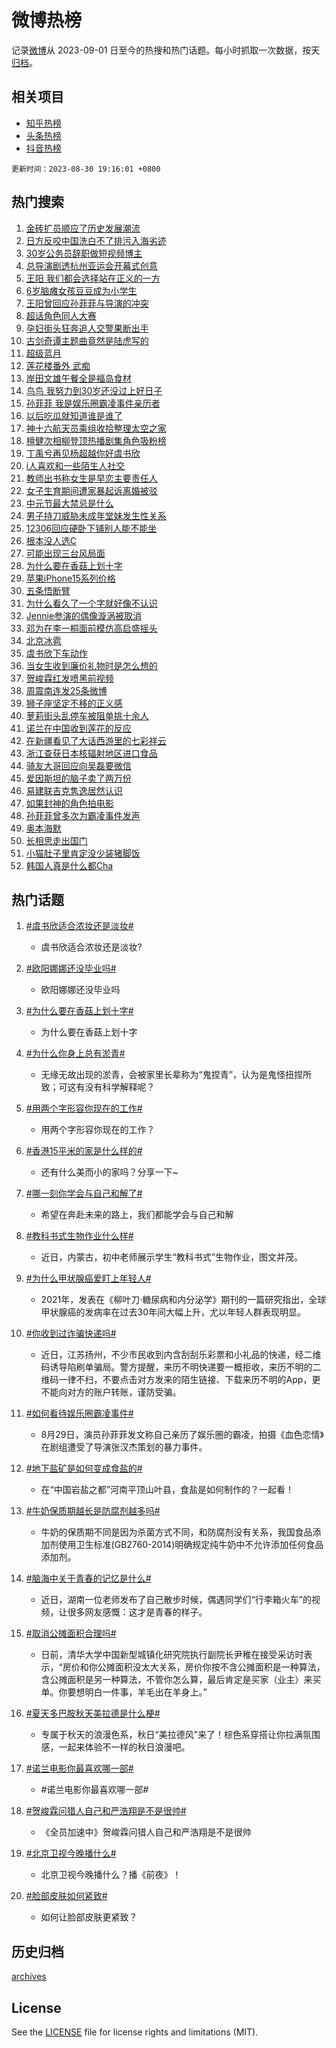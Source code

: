 # 微博热榜

记录[微博](https://www.weibo.com)从 2023-09-01 日至今的热搜和热门话题。每小时抓取一次数据，按天[归档](archives)。

## 相关项目

- [知乎热榜](https://github.com/hotarchive/zhihu)
- [头条热榜](https://github.com/hotarchive/toutiao)
- [抖音热榜](https://github.com/hotarchive/douyin)


`更新时间：2023-08-30 19:16:01 +0800`

## 热门搜索

1. [金砖扩员顺应了历史发展潮流](https://m.weibo.cn/search?containerid=100103type%3D1%26t%3D10%26q%3D%23%E9%87%91%E7%A0%96%E6%89%A9%E5%91%98%E9%A1%BA%E5%BA%94%E4%BA%86%E5%8E%86%E5%8F%B2%E5%8F%91%E5%B1%95%E6%BD%AE%E6%B5%81%23&stream_entry_id=51&isnewpage=1&extparam=seat%3D1%26cate%3D10103%26dgr%3D0%26filter_type%3Drealtimehot%26c_type%3D51%26pos%3D0%26stream_entry_id%3D51%26display_time%3D1693394159%26pre_seqid%3D169339415946301306523&luicode=10000011&lfid=106003type%253D25%2526t%253D3%2526disable_hot%253D1%2526filter_type%253Drealtimehot)
1. [日方反咬中国洗白不了排污入海劣迹](https://m.weibo.cn/search?containerid=100103type%3D1%26t%3D10%26q%3D%23%E6%97%A5%E6%96%B9%E5%8F%8D%E5%92%AC%E4%B8%AD%E5%9B%BD%E6%B4%97%E7%99%BD%E4%B8%8D%E4%BA%86%E6%8E%92%E6%B1%A1%E5%85%A5%E6%B5%B7%E5%8A%A3%E8%BF%B9%23&stream_entry_id=31&isnewpage=1&extparam=seat%3D1%26lcate%3D5001%26band_rank%3D1%26c_type%3D31%26dgr%3D0%26cate%3D5001%26q%3D%2523%25E6%2597%25A5%25E6%2596%25B9%25E5%258F%258D%25E5%2592%25AC%25E4%25B8%25AD%25E5%259B%25BD%25E6%25B4%2597%25E7%2599%25BD%25E4%25B8%258D%25E4%25BA%2586%25E6%258E%2592%25E6%25B1%25A1%25E5%2585%25A5%25E6%25B5%25B7%25E5%258A%25A3%25E8%25BF%25B9%2523%26filter_type%3Drealtimehot%26stream_entry_id%3D31%26realpos%3D1%26pos%3D0%26flag%3D2%26display_time%3D1693394159%26pre_seqid%3D169339415946301306523&luicode=10000011&lfid=106003type%253D25%2526t%253D3%2526disable_hot%253D1%2526filter_type%253Drealtimehot)
1. [30岁公务员辞职做短视频博主](https://m.weibo.cn/search?containerid=100103type%3D1%26t%3D10%26q%3D%2330%E5%B2%81%E5%85%AC%E5%8A%A1%E5%91%98%E8%BE%9E%E8%81%8C%E5%81%9A%E7%9F%AD%E8%A7%86%E9%A2%91%E5%8D%9A%E4%B8%BB%23&stream_entry_id=31&isnewpage=1&extparam=seat%3D1%26lcate%3D5001%26band_rank%3D2%26c_type%3D31%26dgr%3D0%26cate%3D5001%26q%3D%252330%25E5%25B2%2581%25E5%2585%25AC%25E5%258A%25A1%25E5%2591%2598%25E8%25BE%259E%25E8%2581%258C%25E5%2581%259A%25E7%259F%25AD%25E8%25A7%2586%25E9%25A2%2591%25E5%258D%259A%25E4%25B8%25BB%2523%26filter_type%3Drealtimehot%26stream_entry_id%3D31%26realpos%3D2%26pos%3D1%26flag%3D32768%26display_time%3D1693394159%26pre_seqid%3D169339415946301306523&luicode=10000011&lfid=106003type%253D25%2526t%253D3%2526disable_hot%253D1%2526filter_type%253Drealtimehot)
1. [总导演剧透杭州亚运会开幕式创意](https://m.weibo.cn/search?containerid=100103type%3D1%26t%3D10%26q%3D%23%E6%80%BB%E5%AF%BC%E6%BC%94%E5%89%A7%E9%80%8F%E6%9D%AD%E5%B7%9E%E4%BA%9A%E8%BF%90%E4%BC%9A%E5%BC%80%E5%B9%95%E5%BC%8F%E5%88%9B%E6%84%8F%23&stream_entry_id=31&isnewpage=1&extparam=seat%3D1%26lcate%3D5001%26band_rank%3D3%26c_type%3D31%26dgr%3D0%26cate%3D5001%26q%3D%2523%25E6%2580%25BB%25E5%25AF%25BC%25E6%25BC%2594%25E5%2589%25A7%25E9%2580%258F%25E6%259D%25AD%25E5%25B7%259E%25E4%25BA%259A%25E8%25BF%2590%25E4%25BC%259A%25E5%25BC%2580%25E5%25B9%2595%25E5%25BC%258F%25E5%2588%259B%25E6%2584%258F%2523%26filter_type%3Drealtimehot%26stream_entry_id%3D31%26realpos%3D3%26pos%3D2%26flag%3D0%26display_time%3D1693394159%26pre_seqid%3D169339415946301306523&luicode=10000011&lfid=106003type%253D25%2526t%253D3%2526disable_hot%253D1%2526filter_type%253Drealtimehot)
1. [王阳 我们都会选择站在正义的一方](https://m.weibo.cn/search?containerid=100103type%3D1%26t%3D10%26q%3D%E7%8E%8B%E9%98%B3+%E6%88%91%E4%BB%AC%E9%83%BD%E4%BC%9A%E9%80%89%E6%8B%A9%E7%AB%99%E5%9C%A8%E6%AD%A3%E4%B9%89%E7%9A%84%E4%B8%80%E6%96%B9&stream_entry_id=31&isnewpage=1&extparam=seat%3D1%26lcate%3D5001%26band_rank%3D4%26c_type%3D31%26dgr%3D0%26cate%3D5001%26q%3D%25E7%258E%258B%25E9%2598%25B3%2520%25E6%2588%2591%25E4%25BB%25AC%25E9%2583%25BD%25E4%25BC%259A%25E9%2580%2589%25E6%258B%25A9%25E7%25AB%2599%25E5%259C%25A8%25E6%25AD%25A3%25E4%25B9%2589%25E7%259A%2584%25E4%25B8%2580%25E6%2596%25B9%26filter_type%3Drealtimehot%26stream_entry_id%3D31%26realpos%3D4%26pos%3D3%26flag%3D1%26display_time%3D1693394159%26pre_seqid%3D169339415946301306523&luicode=10000011&lfid=106003type%253D25%2526t%253D3%2526disable_hot%253D1%2526filter_type%253Drealtimehot)
1. [6岁脑瘫女孩豆豆成为小学生](https://m.weibo.cn/search?containerid=100103type%3D1%26t%3D10%26q%3D%236%E5%B2%81%E8%84%91%E7%98%AB%E5%A5%B3%E5%AD%A9%E8%B1%86%E8%B1%86%E6%88%90%E4%B8%BA%E5%B0%8F%E5%AD%A6%E7%94%9F%23&stream_entry_id=31&isnewpage=1&extparam=seat%3D1%26lcate%3D5001%26band_rank%3D5%26c_type%3D31%26dgr%3D0%26cate%3D5001%26q%3D%25236%25E5%25B2%2581%25E8%2584%2591%25E7%2598%25AB%25E5%25A5%25B3%25E5%25AD%25A9%25E8%25B1%2586%25E8%25B1%2586%25E6%2588%2590%25E4%25B8%25BA%25E5%25B0%258F%25E5%25AD%25A6%25E7%2594%259F%2523%26filter_type%3Drealtimehot%26stream_entry_id%3D31%26realpos%3D5%26pos%3D4%26flag%3D32768%26display_time%3D1693394159%26pre_seqid%3D169339415946301306523&luicode=10000011&lfid=106003type%253D25%2526t%253D3%2526disable_hot%253D1%2526filter_type%253Drealtimehot)
1. [王阳曾回应孙菲菲与导演的冲突](https://m.weibo.cn/search?containerid=100103type%3D1%26t%3D10%26q%3D%23%E7%8E%8B%E9%98%B3%E6%9B%BE%E5%9B%9E%E5%BA%94%E5%AD%99%E8%8F%B2%E8%8F%B2%E4%B8%8E%E5%AF%BC%E6%BC%94%E7%9A%84%E5%86%B2%E7%AA%81%23&stream_entry_id=31&isnewpage=1&extparam=seat%3D1%26lcate%3D5001%26band_rank%3D6%26c_type%3D31%26dgr%3D0%26cate%3D5001%26q%3D%2523%25E7%258E%258B%25E9%2598%25B3%25E6%259B%25BE%25E5%259B%259E%25E5%25BA%2594%25E5%25AD%2599%25E8%258F%25B2%25E8%258F%25B2%25E4%25B8%258E%25E5%25AF%25BC%25E6%25BC%2594%25E7%259A%2584%25E5%2586%25B2%25E7%25AA%2581%2523%26filter_type%3Drealtimehot%26stream_entry_id%3D31%26realpos%3D6%26pos%3D5%26flag%3D2%26display_time%3D1693394159%26pre_seqid%3D169339415946301306523&luicode=10000011&lfid=106003type%253D25%2526t%253D3%2526disable_hot%253D1%2526filter_type%253Drealtimehot)
1. [超话角色同人大赛](https://m.weibo.cn/search?containerid=100103type%3D1%26t%3D10%26q%3D%23%E8%B6%85%E8%AF%9D%E8%A7%92%E8%89%B2%E5%90%8C%E4%BA%BA%E5%A4%A7%E8%B5%9B%23&stream_entry_id=31&isnewpage=1&extparam=seat%3D1%26lcate%3D5001%26band_rank%3D7%26c_type%3D31%26dgr%3D0%26cate%3D5001%26adid%3D200378%26filter_type%3Drealtimehot%26stream_entry_id%3D31%26q%3D%2523%25E8%25B6%2585%25E8%25AF%259D%25E8%25A7%2592%25E8%2589%25B2%25E5%2590%258C%25E4%25BA%25BA%25E5%25A4%25A7%25E8%25B5%259B%2523%26pos%3D6%26is_ad_pos%3D1%26display_time%3D1693394159%26pre_seqid%3D169339415946301306523&luicode=10000011&lfid=106003type%253D25%2526t%253D3%2526disable_hot%253D1%2526filter_type%253Drealtimehot)
1. [孕妇街头狂奔追人交警果断出手](https://m.weibo.cn/search?containerid=100103type%3D1%26t%3D10%26q%3D%23%E5%AD%95%E5%A6%87%E8%A1%97%E5%A4%B4%E7%8B%82%E5%A5%94%E8%BF%BD%E4%BA%BA%E4%BA%A4%E8%AD%A6%E6%9E%9C%E6%96%AD%E5%87%BA%E6%89%8B%23&stream_entry_id=31&isnewpage=1&extparam=seat%3D1%26lcate%3D5001%26band_rank%3D7%26c_type%3D31%26dgr%3D0%26cate%3D5001%26q%3D%2523%25E5%25AD%2595%25E5%25A6%2587%25E8%25A1%2597%25E5%25A4%25B4%25E7%258B%2582%25E5%25A5%2594%25E8%25BF%25BD%25E4%25BA%25BA%25E4%25BA%25A4%25E8%25AD%25A6%25E6%259E%259C%25E6%2596%25AD%25E5%2587%25BA%25E6%2589%258B%2523%26filter_type%3Drealtimehot%26stream_entry_id%3D31%26realpos%3D7%26pos%3D7%26flag%3D32768%26display_time%3D1693394159%26pre_seqid%3D169339415946301306523&luicode=10000011&lfid=106003type%253D25%2526t%253D3%2526disable_hot%253D1%2526filter_type%253Drealtimehot)
1. [古剑奇谭主题曲竟然是陆虎写的](https://m.weibo.cn/search?containerid=100103type%3D1%26t%3D10%26q%3D%E5%8F%A4%E5%89%91%E5%A5%87%E8%B0%AD%E4%B8%BB%E9%A2%98%E6%9B%B2%E7%AB%9F%E7%84%B6%E6%98%AF%E9%99%86%E8%99%8E%E5%86%99%E7%9A%84&stream_entry_id=31&isnewpage=1&extparam=seat%3D1%26lcate%3D5001%26band_rank%3D8%26c_type%3D31%26dgr%3D0%26cate%3D5001%26q%3D%25E5%258F%25A4%25E5%2589%2591%25E5%25A5%2587%25E8%25B0%25AD%25E4%25B8%25BB%25E9%25A2%2598%25E6%259B%25B2%25E7%25AB%259F%25E7%2584%25B6%25E6%2598%25AF%25E9%2599%2586%25E8%2599%258E%25E5%2586%2599%25E7%259A%2584%26filter_type%3Drealtimehot%26stream_entry_id%3D31%26realpos%3D8%26pos%3D8%26flag%3D1%26display_time%3D1693394159%26pre_seqid%3D169339415946301306523&luicode=10000011&lfid=106003type%253D25%2526t%253D3%2526disable_hot%253D1%2526filter_type%253Drealtimehot)
1. [超级蓝月](https://m.weibo.cn/search?containerid=100103type%3D1%26t%3D10%26q%3D%23%E8%B6%85%E7%BA%A7%E8%93%9D%E6%9C%88%23&stream_entry_id=31&isnewpage=1&extparam=seat%3D1%26lcate%3D5001%26band_rank%3D9%26c_type%3D31%26dgr%3D0%26cate%3D5001%26q%3D%2523%25E8%25B6%2585%25E7%25BA%25A7%25E8%2593%259D%25E6%259C%2588%2523%26filter_type%3Drealtimehot%26stream_entry_id%3D31%26realpos%3D9%26pos%3D9%26flag%3D1%26display_time%3D1693394159%26pre_seqid%3D169339415946301306523&luicode=10000011&lfid=106003type%253D25%2526t%253D3%2526disable_hot%253D1%2526filter_type%253Drealtimehot)
1. [莲花楼番外 武痴](https://m.weibo.cn/search?containerid=100103type%3D1%26t%3D10%26q%3D%E8%8E%B2%E8%8A%B1%E6%A5%BC%E7%95%AA%E5%A4%96+%E6%AD%A6%E7%97%B4&stream_entry_id=31&isnewpage=1&extparam=seat%3D1%26lcate%3D5001%26band_rank%3D10%26c_type%3D31%26dgr%3D0%26cate%3D5001%26q%3D%25E8%258E%25B2%25E8%258A%25B1%25E6%25A5%25BC%25E7%2595%25AA%25E5%25A4%2596%2520%25E6%25AD%25A6%25E7%2597%25B4%26filter_type%3Drealtimehot%26stream_entry_id%3D31%26realpos%3D10%26pos%3D10%26flag%3D0%26display_time%3D1693394159%26pre_seqid%3D169339415946301306523&luicode=10000011&lfid=106003type%253D25%2526t%253D3%2526disable_hot%253D1%2526filter_type%253Drealtimehot)
1. [岸田文雄午餐全是福岛食材](https://m.weibo.cn/search?containerid=100103type%3D1%26t%3D10%26q%3D%23%E5%B2%B8%E7%94%B0%E6%96%87%E9%9B%84%E5%8D%88%E9%A4%90%E5%85%A8%E6%98%AF%E7%A6%8F%E5%B2%9B%E9%A3%9F%E6%9D%90%23&stream_entry_id=31&isnewpage=1&extparam=seat%3D1%26lcate%3D5001%26band_rank%3D11%26c_type%3D31%26dgr%3D0%26cate%3D5001%26q%3D%2523%25E5%25B2%25B8%25E7%2594%25B0%25E6%2596%2587%25E9%259B%2584%25E5%258D%2588%25E9%25A4%2590%25E5%2585%25A8%25E6%2598%25AF%25E7%25A6%258F%25E5%25B2%259B%25E9%25A3%259F%25E6%259D%2590%2523%26filter_type%3Drealtimehot%26stream_entry_id%3D31%26realpos%3D11%26pos%3D11%26flag%3D2%26display_time%3D1693394159%26pre_seqid%3D169339415946301306523&luicode=10000011&lfid=106003type%253D25%2526t%253D3%2526disable_hot%253D1%2526filter_type%253Drealtimehot)
1. [鸟鸟 我努力到30岁还没过上好日子](https://m.weibo.cn/search?containerid=100103type%3D1%26t%3D10%26q%3D%E9%B8%9F%E9%B8%9F+%E6%88%91%E5%8A%AA%E5%8A%9B%E5%88%B030%E5%B2%81%E8%BF%98%E6%B2%A1%E8%BF%87%E4%B8%8A%E5%A5%BD%E6%97%A5%E5%AD%90&stream_entry_id=31&isnewpage=1&extparam=seat%3D1%26lcate%3D5001%26band_rank%3D12%26c_type%3D31%26dgr%3D0%26cate%3D5001%26q%3D%25E9%25B8%259F%25E9%25B8%259F%2520%25E6%2588%2591%25E5%258A%25AA%25E5%258A%259B%25E5%2588%25B030%25E5%25B2%2581%25E8%25BF%2598%25E6%25B2%25A1%25E8%25BF%2587%25E4%25B8%258A%25E5%25A5%25BD%25E6%2597%25A5%25E5%25AD%2590%26filter_type%3Drealtimehot%26stream_entry_id%3D31%26realpos%3D12%26pos%3D12%26flag%3D2%26display_time%3D1693394159%26pre_seqid%3D169339415946301306523&luicode=10000011&lfid=106003type%253D25%2526t%253D3%2526disable_hot%253D1%2526filter_type%253Drealtimehot)
1. [孙菲菲 我是娱乐圈霸凌事件亲历者](https://m.weibo.cn/search?containerid=100103type%3D1%26t%3D10%26q%3D%E5%AD%99%E8%8F%B2%E8%8F%B2+%E6%88%91%E6%98%AF%E5%A8%B1%E4%B9%90%E5%9C%88%E9%9C%B8%E5%87%8C%E4%BA%8B%E4%BB%B6%E4%BA%B2%E5%8E%86%E8%80%85&stream_entry_id=31&isnewpage=1&extparam=seat%3D1%26lcate%3D5001%26band_rank%3D13%26c_type%3D31%26dgr%3D0%26cate%3D5001%26q%3D%25E5%25AD%2599%25E8%258F%25B2%25E8%258F%25B2%2520%25E6%2588%2591%25E6%2598%25AF%25E5%25A8%25B1%25E4%25B9%2590%25E5%259C%2588%25E9%259C%25B8%25E5%2587%258C%25E4%25BA%258B%25E4%25BB%25B6%25E4%25BA%25B2%25E5%258E%2586%25E8%2580%2585%26filter_type%3Drealtimehot%26stream_entry_id%3D31%26realpos%3D13%26pos%3D13%26flag%3D0%26display_time%3D1693394159%26pre_seqid%3D169339415946301306523&luicode=10000011&lfid=106003type%253D25%2526t%253D3%2526disable_hot%253D1%2526filter_type%253Drealtimehot)
1. [以后吃瓜就知道谁是谁了](https://m.weibo.cn/search?containerid=100103type%3D1%26t%3D10%26q%3D%E4%BB%A5%E5%90%8E%E5%90%83%E7%93%9C%E5%B0%B1%E7%9F%A5%E9%81%93%E8%B0%81%E6%98%AF%E8%B0%81%E4%BA%86&stream_entry_id=31&isnewpage=1&extparam=seat%3D1%26lcate%3D5001%26band_rank%3D14%26c_type%3D31%26dgr%3D0%26cate%3D5001%26q%3D%25E4%25BB%25A5%25E5%2590%258E%25E5%2590%2583%25E7%2593%259C%25E5%25B0%25B1%25E7%259F%25A5%25E9%2581%2593%25E8%25B0%2581%25E6%2598%25AF%25E8%25B0%2581%25E4%25BA%2586%26filter_type%3Drealtimehot%26stream_entry_id%3D31%26realpos%3D14%26pos%3D14%26flag%3D0%26display_time%3D1693394159%26pre_seqid%3D169339415946301306523&luicode=10000011&lfid=106003type%253D25%2526t%253D3%2526disable_hot%253D1%2526filter_type%253Drealtimehot)
1. [神十六航天员乘组收拾整理太空之家](https://m.weibo.cn/search?containerid=100103type%3D1%26t%3D10%26q%3D%23%E7%A5%9E%E5%8D%81%E5%85%AD%E8%88%AA%E5%A4%A9%E5%91%98%E4%B9%98%E7%BB%84%E6%94%B6%E6%8B%BE%E6%95%B4%E7%90%86%E5%A4%AA%E7%A9%BA%E4%B9%8B%E5%AE%B6%23&stream_entry_id=31&isnewpage=1&extparam=seat%3D1%26lcate%3D5001%26band_rank%3D15%26c_type%3D31%26dgr%3D0%26cate%3D5001%26flag%3D0%26q%3D%2523%25E7%25A5%259E%25E5%258D%2581%25E5%2585%25AD%25E8%2588%25AA%25E5%25A4%25A9%25E5%2591%2598%25E4%25B9%2598%25E7%25BB%2584%25E6%2594%25B6%25E6%258B%25BE%25E6%2595%25B4%25E7%2590%2586%25E5%25A4%25AA%25E7%25A9%25BA%25E4%25B9%258B%25E5%25AE%25B6%2523%26filter_type%3Drealtimehot%26stream_entry_id%3D31%26realpos%3D15%26pos%3D15%26adid%3D200943%26display_time%3D1693394159%26pre_seqid%3D169339415946301306523&luicode=10000011&lfid=106003type%253D25%2526t%253D3%2526disable_hot%253D1%2526filter_type%253Drealtimehot)
1. [檀健次相柳登顶热播剧集角色吸粉榜](https://m.weibo.cn/search?containerid=100103type%3D1%26t%3D10%26q%3D%23%E6%AA%80%E5%81%A5%E6%AC%A1%E7%9B%B8%E6%9F%B3%E7%99%BB%E9%A1%B6%E7%83%AD%E6%92%AD%E5%89%A7%E9%9B%86%E8%A7%92%E8%89%B2%E5%90%B8%E7%B2%89%E6%A6%9C%23&stream_entry_id=31&isnewpage=1&extparam=seat%3D1%26lcate%3D5001%26band_rank%3D16%26c_type%3D31%26dgr%3D0%26cate%3D5001%26q%3D%2523%25E6%25AA%2580%25E5%2581%25A5%25E6%25AC%25A1%25E7%259B%25B8%25E6%259F%25B3%25E7%2599%25BB%25E9%25A1%25B6%25E7%2583%25AD%25E6%2592%25AD%25E5%2589%25A7%25E9%259B%2586%25E8%25A7%2592%25E8%2589%25B2%25E5%2590%25B8%25E7%25B2%2589%25E6%25A6%259C%2523%26filter_type%3Drealtimehot%26stream_entry_id%3D31%26realpos%3D16%26pos%3D16%26flag%3D1%26display_time%3D1693394159%26pre_seqid%3D169339415946301306523&luicode=10000011&lfid=106003type%253D25%2526t%253D3%2526disable_hot%253D1%2526filter_type%253Drealtimehot)
1. [丁禹兮再见杨超越你好虞书欣](https://m.weibo.cn/search?containerid=100103type%3D1%26t%3D10%26q%3D%23%E4%B8%81%E7%A6%B9%E5%85%AE%E5%86%8D%E8%A7%81%E6%9D%A8%E8%B6%85%E8%B6%8A%E4%BD%A0%E5%A5%BD%E8%99%9E%E4%B9%A6%E6%AC%A3%23&stream_entry_id=31&isnewpage=1&extparam=seat%3D1%26lcate%3D5001%26band_rank%3D17%26c_type%3D31%26dgr%3D0%26cate%3D5001%26q%3D%2523%25E4%25B8%2581%25E7%25A6%25B9%25E5%2585%25AE%25E5%2586%258D%25E8%25A7%2581%25E6%259D%25A8%25E8%25B6%2585%25E8%25B6%258A%25E4%25BD%25A0%25E5%25A5%25BD%25E8%2599%259E%25E4%25B9%25A6%25E6%25AC%25A3%2523%26filter_type%3Drealtimehot%26stream_entry_id%3D31%26realpos%3D17%26pos%3D17%26flag%3D1%26display_time%3D1693394159%26pre_seqid%3D169339415946301306523&luicode=10000011&lfid=106003type%253D25%2526t%253D3%2526disable_hot%253D1%2526filter_type%253Drealtimehot)
1. [i人喜欢和一些陌生人社交](https://m.weibo.cn/search?containerid=100103type%3D1%26t%3D10%26q%3Di%E4%BA%BA%E5%96%9C%E6%AC%A2%E5%92%8C%E4%B8%80%E4%BA%9B%E9%99%8C%E7%94%9F%E4%BA%BA%E7%A4%BE%E4%BA%A4&stream_entry_id=31&isnewpage=1&extparam=seat%3D1%26lcate%3D5001%26band_rank%3D18%26c_type%3D31%26dgr%3D0%26cate%3D5001%26q%3Di%25E4%25BA%25BA%25E5%2596%259C%25E6%25AC%25A2%25E5%2592%258C%25E4%25B8%2580%25E4%25BA%259B%25E9%2599%258C%25E7%2594%259F%25E4%25BA%25BA%25E7%25A4%25BE%25E4%25BA%25A4%26filter_type%3Drealtimehot%26stream_entry_id%3D31%26realpos%3D18%26pos%3D18%26flag%3D1%26display_time%3D1693394159%26pre_seqid%3D169339415946301306523&luicode=10000011&lfid=106003type%253D25%2526t%253D3%2526disable_hot%253D1%2526filter_type%253Drealtimehot)
1. [教师出书称女生是早恋主要责任人](https://m.weibo.cn/search?containerid=100103type%3D1%26t%3D10%26q%3D%23%E6%95%99%E5%B8%88%E5%87%BA%E4%B9%A6%E7%A7%B0%E5%A5%B3%E7%94%9F%E6%98%AF%E6%97%A9%E6%81%8B%E4%B8%BB%E8%A6%81%E8%B4%A3%E4%BB%BB%E4%BA%BA%23&stream_entry_id=31&isnewpage=1&extparam=seat%3D1%26lcate%3D5001%26band_rank%3D19%26c_type%3D31%26dgr%3D0%26cate%3D5001%26q%3D%2523%25E6%2595%2599%25E5%25B8%2588%25E5%2587%25BA%25E4%25B9%25A6%25E7%25A7%25B0%25E5%25A5%25B3%25E7%2594%259F%25E6%2598%25AF%25E6%2597%25A9%25E6%2581%258B%25E4%25B8%25BB%25E8%25A6%2581%25E8%25B4%25A3%25E4%25BB%25BB%25E4%25BA%25BA%2523%26filter_type%3Drealtimehot%26stream_entry_id%3D31%26realpos%3D19%26pos%3D19%26flag%3D0%26display_time%3D1693394159%26pre_seqid%3D169339415946301306523&luicode=10000011&lfid=106003type%253D25%2526t%253D3%2526disable_hot%253D1%2526filter_type%253Drealtimehot)
1. [女子生育期间遭家暴起诉离婚被驳](https://m.weibo.cn/search?containerid=100103type%3D1%26t%3D10%26q%3D%23%E5%A5%B3%E5%AD%90%E7%94%9F%E8%82%B2%E6%9C%9F%E9%97%B4%E9%81%AD%E5%AE%B6%E6%9A%B4%E8%B5%B7%E8%AF%89%E7%A6%BB%E5%A9%9A%E8%A2%AB%E9%A9%B3%23&stream_entry_id=31&isnewpage=1&extparam=seat%3D1%26lcate%3D5001%26band_rank%3D20%26c_type%3D31%26dgr%3D0%26cate%3D5001%26q%3D%2523%25E5%25A5%25B3%25E5%25AD%2590%25E7%2594%259F%25E8%2582%25B2%25E6%259C%259F%25E9%2597%25B4%25E9%2581%25AD%25E5%25AE%25B6%25E6%259A%25B4%25E8%25B5%25B7%25E8%25AF%2589%25E7%25A6%25BB%25E5%25A9%259A%25E8%25A2%25AB%25E9%25A9%25B3%2523%26filter_type%3Drealtimehot%26stream_entry_id%3D31%26realpos%3D20%26pos%3D20%26flag%3D0%26display_time%3D1693394159%26pre_seqid%3D169339415946301306523&luicode=10000011&lfid=106003type%253D25%2526t%253D3%2526disable_hot%253D1%2526filter_type%253Drealtimehot)
1. [中元节最大禁忌是什么](https://m.weibo.cn/search?containerid=100103type%3D1%26t%3D10%26q%3D%E4%B8%AD%E5%85%83%E8%8A%82%E6%9C%80%E5%A4%A7%E7%A6%81%E5%BF%8C%E6%98%AF%E4%BB%80%E4%B9%88&stream_entry_id=31&isnewpage=1&extparam=seat%3D1%26lcate%3D5001%26band_rank%3D21%26c_type%3D31%26dgr%3D0%26cate%3D5001%26q%3D%25E4%25B8%25AD%25E5%2585%2583%25E8%258A%2582%25E6%259C%2580%25E5%25A4%25A7%25E7%25A6%2581%25E5%25BF%258C%25E6%2598%25AF%25E4%25BB%2580%25E4%25B9%2588%26filter_type%3Drealtimehot%26stream_entry_id%3D31%26realpos%3D21%26pos%3D21%26flag%3D0%26display_time%3D1693394159%26pre_seqid%3D169339415946301306523&luicode=10000011&lfid=106003type%253D25%2526t%253D3%2526disable_hot%253D1%2526filter_type%253Drealtimehot)
1. [男子持刀威胁未成年堂妹发生性关系](https://m.weibo.cn/search?containerid=100103type%3D1%26t%3D10%26q%3D%23%E7%94%B7%E5%AD%90%E6%8C%81%E5%88%80%E5%A8%81%E8%83%81%E6%9C%AA%E6%88%90%E5%B9%B4%E5%A0%82%E5%A6%B9%E5%8F%91%E7%94%9F%E6%80%A7%E5%85%B3%E7%B3%BB%23&stream_entry_id=31&isnewpage=1&extparam=seat%3D1%26lcate%3D5001%26band_rank%3D22%26c_type%3D31%26dgr%3D0%26cate%3D5001%26q%3D%2523%25E7%2594%25B7%25E5%25AD%2590%25E6%258C%2581%25E5%2588%2580%25E5%25A8%2581%25E8%2583%2581%25E6%259C%25AA%25E6%2588%2590%25E5%25B9%25B4%25E5%25A0%2582%25E5%25A6%25B9%25E5%258F%2591%25E7%2594%259F%25E6%2580%25A7%25E5%2585%25B3%25E7%25B3%25BB%2523%26filter_type%3Drealtimehot%26stream_entry_id%3D31%26realpos%3D22%26pos%3D22%26flag%3D0%26display_time%3D1693394159%26pre_seqid%3D169339415946301306523&luicode=10000011&lfid=106003type%253D25%2526t%253D3%2526disable_hot%253D1%2526filter_type%253Drealtimehot)
1. [12306回应硬卧下铺别人能不能坐](https://m.weibo.cn/search?containerid=100103type%3D1%26t%3D10%26q%3D%2312306%E5%9B%9E%E5%BA%94%E7%A1%AC%E5%8D%A7%E4%B8%8B%E9%93%BA%E5%88%AB%E4%BA%BA%E8%83%BD%E4%B8%8D%E8%83%BD%E5%9D%90%23&stream_entry_id=31&isnewpage=1&extparam=seat%3D1%26lcate%3D5001%26band_rank%3D23%26c_type%3D31%26dgr%3D0%26cate%3D5001%26q%3D%252312306%25E5%259B%259E%25E5%25BA%2594%25E7%25A1%25AC%25E5%258D%25A7%25E4%25B8%258B%25E9%2593%25BA%25E5%2588%25AB%25E4%25BA%25BA%25E8%2583%25BD%25E4%25B8%258D%25E8%2583%25BD%25E5%259D%2590%2523%26filter_type%3Drealtimehot%26stream_entry_id%3D31%26realpos%3D23%26pos%3D23%26flag%3D1%26display_time%3D1693394159%26pre_seqid%3D169339415946301306523&luicode=10000011&lfid=106003type%253D25%2526t%253D3%2526disable_hot%253D1%2526filter_type%253Drealtimehot)
1. [根本没人选C](https://m.weibo.cn/search?containerid=100103type%3D1%26t%3D10%26q%3D%E6%A0%B9%E6%9C%AC%E6%B2%A1%E4%BA%BA%E9%80%89C&stream_entry_id=31&isnewpage=1&extparam=seat%3D1%26lcate%3D5001%26band_rank%3D24%26c_type%3D31%26dgr%3D0%26cate%3D5001%26q%3D%25E6%25A0%25B9%25E6%259C%25AC%25E6%25B2%25A1%25E4%25BA%25BA%25E9%2580%2589C%26filter_type%3Drealtimehot%26stream_entry_id%3D31%26realpos%3D24%26pos%3D24%26flag%3D0%26display_time%3D1693394159%26pre_seqid%3D169339415946301306523&luicode=10000011&lfid=106003type%253D25%2526t%253D3%2526disable_hot%253D1%2526filter_type%253Drealtimehot)
1. [可能出现三台风局面](https://m.weibo.cn/search?containerid=100103type%3D1%26t%3D10%26q%3D%23%E5%8F%AF%E8%83%BD%E5%87%BA%E7%8E%B0%E4%B8%89%E5%8F%B0%E9%A3%8E%E5%B1%80%E9%9D%A2%23&stream_entry_id=31&isnewpage=1&extparam=seat%3D1%26lcate%3D5001%26band_rank%3D25%26c_type%3D31%26dgr%3D0%26cate%3D5001%26q%3D%2523%25E5%258F%25AF%25E8%2583%25BD%25E5%2587%25BA%25E7%258E%25B0%25E4%25B8%2589%25E5%258F%25B0%25E9%25A3%258E%25E5%25B1%2580%25E9%259D%25A2%2523%26filter_type%3Drealtimehot%26stream_entry_id%3D31%26realpos%3D25%26pos%3D25%26flag%3D1%26display_time%3D1693394159%26pre_seqid%3D169339415946301306523&luicode=10000011&lfid=106003type%253D25%2526t%253D3%2526disable_hot%253D1%2526filter_type%253Drealtimehot)
1. [为什么要在香菇上划十字](https://m.weibo.cn/search?containerid=100103type%3D1%26t%3D10%26q%3D%23%E4%B8%BA%E4%BB%80%E4%B9%88%E8%A6%81%E5%9C%A8%E9%A6%99%E8%8F%87%E4%B8%8A%E5%88%92%E5%8D%81%E5%AD%97%23&stream_entry_id=31&isnewpage=1&extparam=seat%3D1%26lcate%3D5001%26band_rank%3D26%26c_type%3D31%26dgr%3D0%26cate%3D5001%26q%3D%2523%25E4%25B8%25BA%25E4%25BB%2580%25E4%25B9%2588%25E8%25A6%2581%25E5%259C%25A8%25E9%25A6%2599%25E8%258F%2587%25E4%25B8%258A%25E5%2588%2592%25E5%258D%2581%25E5%25AD%2597%2523%26filter_type%3Drealtimehot%26stream_entry_id%3D31%26realpos%3D26%26pos%3D26%26flag%3D0%26display_time%3D1693394159%26pre_seqid%3D169339415946301306523&luicode=10000011&lfid=106003type%253D25%2526t%253D3%2526disable_hot%253D1%2526filter_type%253Drealtimehot)
1. [苹果iPhone15系列价格](https://m.weibo.cn/search?containerid=100103type%3D1%26t%3D10%26q%3D%23%E8%8B%B9%E6%9E%9CiPhone15%E7%B3%BB%E5%88%97%E4%BB%B7%E6%A0%BC%23&stream_entry_id=31&isnewpage=1&extparam=seat%3D1%26lcate%3D5001%26band_rank%3D27%26c_type%3D31%26dgr%3D0%26cate%3D5001%26q%3D%2523%25E8%258B%25B9%25E6%259E%259CiPhone15%25E7%25B3%25BB%25E5%2588%2597%25E4%25BB%25B7%25E6%25A0%25BC%2523%26filter_type%3Drealtimehot%26stream_entry_id%3D31%26realpos%3D27%26pos%3D27%26flag%3D0%26display_time%3D1693394159%26pre_seqid%3D169339415946301306523&luicode=10000011&lfid=106003type%253D25%2526t%253D3%2526disable_hot%253D1%2526filter_type%253Drealtimehot)
1. [五条悟断臂](https://m.weibo.cn/search?containerid=100103type%3D1%26t%3D10%26q%3D%E4%BA%94%E6%9D%A1%E6%82%9F%E6%96%AD%E8%87%82&stream_entry_id=31&isnewpage=1&extparam=seat%3D1%26lcate%3D5001%26band_rank%3D28%26c_type%3D31%26dgr%3D0%26cate%3D5001%26q%3D%25E4%25BA%2594%25E6%259D%25A1%25E6%2582%259F%25E6%2596%25AD%25E8%2587%2582%26filter_type%3Drealtimehot%26stream_entry_id%3D31%26realpos%3D28%26pos%3D28%26flag%3D0%26display_time%3D1693394159%26pre_seqid%3D169339415946301306523&luicode=10000011&lfid=106003type%253D25%2526t%253D3%2526disable_hot%253D1%2526filter_type%253Drealtimehot)
1. [为什么看久了一个字就好像不认识](https://m.weibo.cn/search?containerid=100103type%3D1%26t%3D10%26q%3D%E4%B8%BA%E4%BB%80%E4%B9%88%E7%9C%8B%E4%B9%85%E4%BA%86%E4%B8%80%E4%B8%AA%E5%AD%97%E5%B0%B1%E5%A5%BD%E5%83%8F%E4%B8%8D%E8%AE%A4%E8%AF%86&stream_entry_id=31&isnewpage=1&extparam=seat%3D1%26lcate%3D5001%26band_rank%3D29%26c_type%3D31%26dgr%3D0%26cate%3D5001%26q%3D%25E4%25B8%25BA%25E4%25BB%2580%25E4%25B9%2588%25E7%259C%258B%25E4%25B9%2585%25E4%25BA%2586%25E4%25B8%2580%25E4%25B8%25AA%25E5%25AD%2597%25E5%25B0%25B1%25E5%25A5%25BD%25E5%2583%258F%25E4%25B8%258D%25E8%25AE%25A4%25E8%25AF%2586%26filter_type%3Drealtimehot%26stream_entry_id%3D31%26realpos%3D29%26pos%3D29%26flag%3D1%26display_time%3D1693394159%26pre_seqid%3D169339415946301306523&luicode=10000011&lfid=106003type%253D25%2526t%253D3%2526disable_hot%253D1%2526filter_type%253Drealtimehot)
1. [Jennie参演的偶像漩涡被取消](https://m.weibo.cn/search?containerid=100103type%3D1%26t%3D10%26q%3D%23Jennie%E5%8F%82%E6%BC%94%E7%9A%84%E5%81%B6%E5%83%8F%E6%BC%A9%E6%B6%A1%E8%A2%AB%E5%8F%96%E6%B6%88%23&stream_entry_id=31&isnewpage=1&extparam=seat%3D1%26lcate%3D5001%26band_rank%3D30%26c_type%3D31%26dgr%3D0%26cate%3D5001%26q%3D%2523Jennie%25E5%258F%2582%25E6%25BC%2594%25E7%259A%2584%25E5%2581%25B6%25E5%2583%258F%25E6%25BC%25A9%25E6%25B6%25A1%25E8%25A2%25AB%25E5%258F%2596%25E6%25B6%2588%2523%26filter_type%3Drealtimehot%26stream_entry_id%3D31%26realpos%3D30%26pos%3D30%26flag%3D0%26display_time%3D1693394159%26pre_seqid%3D169339415946301306523&luicode=10000011&lfid=106003type%253D25%2526t%253D3%2526disable_hot%253D1%2526filter_type%253Drealtimehot)
1. [邓为在李一桐面前模仿高启盛摇头](https://m.weibo.cn/search?containerid=100103type%3D1%26t%3D10%26q%3D%23%E9%82%93%E4%B8%BA%E5%9C%A8%E6%9D%8E%E4%B8%80%E6%A1%90%E9%9D%A2%E5%89%8D%E6%A8%A1%E4%BB%BF%E9%AB%98%E5%90%AF%E7%9B%9B%E6%91%87%E5%A4%B4%23&stream_entry_id=31&isnewpage=1&extparam=seat%3D1%26lcate%3D5001%26band_rank%3D31%26c_type%3D31%26dgr%3D0%26cate%3D5001%26q%3D%2523%25E9%2582%2593%25E4%25B8%25BA%25E5%259C%25A8%25E6%259D%258E%25E4%25B8%2580%25E6%25A1%2590%25E9%259D%25A2%25E5%2589%258D%25E6%25A8%25A1%25E4%25BB%25BF%25E9%25AB%2598%25E5%2590%25AF%25E7%259B%259B%25E6%2591%2587%25E5%25A4%25B4%2523%26filter_type%3Drealtimehot%26stream_entry_id%3D31%26realpos%3D31%26pos%3D31%26flag%3D1%26display_time%3D1693394159%26pre_seqid%3D169339415946301306523&luicode=10000011&lfid=106003type%253D25%2526t%253D3%2526disable_hot%253D1%2526filter_type%253Drealtimehot)
1. [北京冰雹](https://m.weibo.cn/search?containerid=100103type%3D1%26t%3D10%26q%3D%E5%8C%97%E4%BA%AC%E5%86%B0%E9%9B%B9&stream_entry_id=31&isnewpage=1&extparam=seat%3D1%26lcate%3D5001%26band_rank%3D32%26c_type%3D31%26dgr%3D0%26cate%3D5001%26q%3D%25E5%258C%2597%25E4%25BA%25AC%25E5%2586%25B0%25E9%259B%25B9%26filter_type%3Drealtimehot%26stream_entry_id%3D31%26realpos%3D32%26pos%3D32%26flag%3D0%26display_time%3D1693394159%26pre_seqid%3D169339415946301306523&luicode=10000011&lfid=106003type%253D25%2526t%253D3%2526disable_hot%253D1%2526filter_type%253Drealtimehot)
1. [虞书欣下车动作](https://m.weibo.cn/search?containerid=100103type%3D1%26t%3D10%26q%3D%23%E8%99%9E%E4%B9%A6%E6%AC%A3%E4%B8%8B%E8%BD%A6%E5%8A%A8%E4%BD%9C%23&stream_entry_id=31&isnewpage=1&extparam=seat%3D1%26lcate%3D5001%26band_rank%3D33%26c_type%3D31%26dgr%3D0%26cate%3D5001%26q%3D%2523%25E8%2599%259E%25E4%25B9%25A6%25E6%25AC%25A3%25E4%25B8%258B%25E8%25BD%25A6%25E5%258A%25A8%25E4%25BD%259C%2523%26filter_type%3Drealtimehot%26stream_entry_id%3D31%26realpos%3D33%26pos%3D33%26flag%3D0%26display_time%3D1693394159%26pre_seqid%3D169339415946301306523&luicode=10000011&lfid=106003type%253D25%2526t%253D3%2526disable_hot%253D1%2526filter_type%253Drealtimehot)
1. [当女生收到廉价礼物时是怎么想的](https://m.weibo.cn/search?containerid=100103type%3D1%26t%3D10%26q%3D%E5%BD%93%E5%A5%B3%E7%94%9F%E6%94%B6%E5%88%B0%E5%BB%89%E4%BB%B7%E7%A4%BC%E7%89%A9%E6%97%B6%E6%98%AF%E6%80%8E%E4%B9%88%E6%83%B3%E7%9A%84&stream_entry_id=31&isnewpage=1&extparam=seat%3D1%26lcate%3D5001%26band_rank%3D34%26c_type%3D31%26dgr%3D0%26cate%3D5001%26q%3D%25E5%25BD%2593%25E5%25A5%25B3%25E7%2594%259F%25E6%2594%25B6%25E5%2588%25B0%25E5%25BB%2589%25E4%25BB%25B7%25E7%25A4%25BC%25E7%2589%25A9%25E6%2597%25B6%25E6%2598%25AF%25E6%2580%258E%25E4%25B9%2588%25E6%2583%25B3%25E7%259A%2584%26filter_type%3Drealtimehot%26stream_entry_id%3D31%26realpos%3D34%26pos%3D34%26flag%3D1%26display_time%3D1693394159%26pre_seqid%3D169339415946301306523&luicode=10000011&lfid=106003type%253D25%2526t%253D3%2526disable_hot%253D1%2526filter_type%253Drealtimehot)
1. [贺峻霖红发喷黑前视频](https://m.weibo.cn/search?containerid=100103type%3D1%26t%3D10%26q%3D%23%E8%B4%BA%E5%B3%BB%E9%9C%96%E7%BA%A2%E5%8F%91%E5%96%B7%E9%BB%91%E5%89%8D%E8%A7%86%E9%A2%91%23&stream_entry_id=31&isnewpage=1&extparam=seat%3D1%26lcate%3D5001%26band_rank%3D35%26c_type%3D31%26dgr%3D0%26cate%3D5001%26q%3D%2523%25E8%25B4%25BA%25E5%25B3%25BB%25E9%259C%2596%25E7%25BA%25A2%25E5%258F%2591%25E5%2596%25B7%25E9%25BB%2591%25E5%2589%258D%25E8%25A7%2586%25E9%25A2%2591%2523%26filter_type%3Drealtimehot%26stream_entry_id%3D31%26realpos%3D35%26pos%3D35%26flag%3D1%26display_time%3D1693394159%26pre_seqid%3D169339415946301306523&luicode=10000011&lfid=106003type%253D25%2526t%253D3%2526disable_hot%253D1%2526filter_type%253Drealtimehot)
1. [周震南连发25条微博](https://m.weibo.cn/search?containerid=100103type%3D1%26t%3D10%26q%3D%23%E5%91%A8%E9%9C%87%E5%8D%97%E8%BF%9E%E5%8F%9125%E6%9D%A1%E5%BE%AE%E5%8D%9A%23&stream_entry_id=31&isnewpage=1&extparam=seat%3D1%26lcate%3D5001%26band_rank%3D36%26c_type%3D31%26dgr%3D0%26cate%3D5001%26q%3D%2523%25E5%2591%25A8%25E9%259C%2587%25E5%258D%2597%25E8%25BF%259E%25E5%258F%259125%25E6%259D%25A1%25E5%25BE%25AE%25E5%258D%259A%2523%26filter_type%3Drealtimehot%26stream_entry_id%3D31%26realpos%3D36%26pos%3D36%26flag%3D0%26display_time%3D1693394159%26pre_seqid%3D169339415946301306523&luicode=10000011&lfid=106003type%253D25%2526t%253D3%2526disable_hot%253D1%2526filter_type%253Drealtimehot)
1. [狮子座坚定不移的正义感](https://m.weibo.cn/search?containerid=100103type%3D1%26t%3D10%26q%3D%23%E7%8B%AE%E5%AD%90%E5%BA%A7%E5%9D%9A%E5%AE%9A%E4%B8%8D%E7%A7%BB%E7%9A%84%E6%AD%A3%E4%B9%89%E6%84%9F%23&stream_entry_id=31&isnewpage=1&extparam=seat%3D1%26lcate%3D5001%26band_rank%3D37%26c_type%3D31%26dgr%3D0%26cate%3D5001%26q%3D%2523%25E7%258B%25AE%25E5%25AD%2590%25E5%25BA%25A7%25E5%259D%259A%25E5%25AE%259A%25E4%25B8%258D%25E7%25A7%25BB%25E7%259A%2584%25E6%25AD%25A3%25E4%25B9%2589%25E6%2584%259F%2523%26filter_type%3Drealtimehot%26stream_entry_id%3D31%26realpos%3D37%26pos%3D37%26flag%3D0%26display_time%3D1693394159%26pre_seqid%3D169339415946301306523&luicode=10000011&lfid=106003type%253D25%2526t%253D3%2526disable_hot%253D1%2526filter_type%253Drealtimehot)
1. [萝莉街头乱停车被阻单挑十余人](https://m.weibo.cn/search?containerid=100103type%3D1%26t%3D10%26q%3D%23%E8%90%9D%E8%8E%89%E8%A1%97%E5%A4%B4%E4%B9%B1%E5%81%9C%E8%BD%A6%E8%A2%AB%E9%98%BB%E5%8D%95%E6%8C%91%E5%8D%81%E4%BD%99%E4%BA%BA%23&stream_entry_id=31&isnewpage=1&extparam=seat%3D1%26lcate%3D5001%26band_rank%3D38%26c_type%3D31%26dgr%3D0%26cate%3D5001%26q%3D%2523%25E8%2590%259D%25E8%258E%2589%25E8%25A1%2597%25E5%25A4%25B4%25E4%25B9%25B1%25E5%2581%259C%25E8%25BD%25A6%25E8%25A2%25AB%25E9%2598%25BB%25E5%258D%2595%25E6%258C%2591%25E5%258D%2581%25E4%25BD%2599%25E4%25BA%25BA%2523%26filter_type%3Drealtimehot%26stream_entry_id%3D31%26realpos%3D38%26pos%3D38%26flag%3D0%26display_time%3D1693394159%26pre_seqid%3D169339415946301306523&luicode=10000011&lfid=106003type%253D25%2526t%253D3%2526disable_hot%253D1%2526filter_type%253Drealtimehot)
1. [诺兰在中国收到莲花的反应](https://m.weibo.cn/search?containerid=100103type%3D1%26t%3D10%26q%3D%23%E8%AF%BA%E5%85%B0%E5%9C%A8%E4%B8%AD%E5%9B%BD%E6%94%B6%E5%88%B0%E8%8E%B2%E8%8A%B1%E7%9A%84%E5%8F%8D%E5%BA%94%23&stream_entry_id=31&isnewpage=1&extparam=seat%3D1%26lcate%3D5001%26band_rank%3D39%26c_type%3D31%26dgr%3D0%26cate%3D5001%26q%3D%2523%25E8%25AF%25BA%25E5%2585%25B0%25E5%259C%25A8%25E4%25B8%25AD%25E5%259B%25BD%25E6%2594%25B6%25E5%2588%25B0%25E8%258E%25B2%25E8%258A%25B1%25E7%259A%2584%25E5%258F%258D%25E5%25BA%2594%2523%26filter_type%3Drealtimehot%26stream_entry_id%3D31%26realpos%3D39%26pos%3D39%26flag%3D1%26display_time%3D1693394159%26pre_seqid%3D169339415946301306523&luicode=10000011&lfid=106003type%253D25%2526t%253D3%2526disable_hot%253D1%2526filter_type%253Drealtimehot)
1. [在新疆看见了大话西游里的七彩祥云](https://m.weibo.cn/search?containerid=100103type%3D1%26t%3D10%26q%3D%23%E5%9C%A8%E6%96%B0%E7%96%86%E7%9C%8B%E8%A7%81%E4%BA%86%E5%A4%A7%E8%AF%9D%E8%A5%BF%E6%B8%B8%E9%87%8C%E7%9A%84%E4%B8%83%E5%BD%A9%E7%A5%A5%E4%BA%91%23&stream_entry_id=31&isnewpage=1&extparam=seat%3D1%26lcate%3D5001%26band_rank%3D40%26c_type%3D31%26dgr%3D0%26cate%3D5001%26q%3D%2523%25E5%259C%25A8%25E6%2596%25B0%25E7%2596%2586%25E7%259C%258B%25E8%25A7%2581%25E4%25BA%2586%25E5%25A4%25A7%25E8%25AF%259D%25E8%25A5%25BF%25E6%25B8%25B8%25E9%2587%258C%25E7%259A%2584%25E4%25B8%2583%25E5%25BD%25A9%25E7%25A5%25A5%25E4%25BA%2591%2523%26filter_type%3Drealtimehot%26stream_entry_id%3D31%26realpos%3D40%26pos%3D40%26flag%3D32768%26display_time%3D1693394159%26pre_seqid%3D169339415946301306523&luicode=10000011&lfid=106003type%253D25%2526t%253D3%2526disable_hot%253D1%2526filter_type%253Drealtimehot)
1. [浙江查获日本核辐射地区进口食品](https://m.weibo.cn/search?containerid=100103type%3D1%26t%3D10%26q%3D%23%E6%B5%99%E6%B1%9F%E6%9F%A5%E8%8E%B7%E6%97%A5%E6%9C%AC%E6%A0%B8%E8%BE%90%E5%B0%84%E5%9C%B0%E5%8C%BA%E8%BF%9B%E5%8F%A3%E9%A3%9F%E5%93%81%23&stream_entry_id=31&isnewpage=1&extparam=seat%3D1%26lcate%3D5001%26band_rank%3D41%26c_type%3D31%26dgr%3D0%26cate%3D5001%26q%3D%2523%25E6%25B5%2599%25E6%25B1%259F%25E6%259F%25A5%25E8%258E%25B7%25E6%2597%25A5%25E6%259C%25AC%25E6%25A0%25B8%25E8%25BE%2590%25E5%25B0%2584%25E5%259C%25B0%25E5%258C%25BA%25E8%25BF%259B%25E5%258F%25A3%25E9%25A3%259F%25E5%2593%2581%2523%26filter_type%3Drealtimehot%26stream_entry_id%3D31%26realpos%3D41%26pos%3D41%26flag%3D0%26display_time%3D1693394159%26pre_seqid%3D169339415946301306523&luicode=10000011&lfid=106003type%253D25%2526t%253D3%2526disable_hot%253D1%2526filter_type%253Drealtimehot)
1. [骑友大哥回应向吴磊要微信](https://m.weibo.cn/search?containerid=100103type%3D1%26t%3D10%26q%3D%23%E9%AA%91%E5%8F%8B%E5%A4%A7%E5%93%A5%E5%9B%9E%E5%BA%94%E5%90%91%E5%90%B4%E7%A3%8A%E8%A6%81%E5%BE%AE%E4%BF%A1%23&stream_entry_id=31&isnewpage=1&extparam=seat%3D1%26lcate%3D5001%26band_rank%3D42%26c_type%3D31%26dgr%3D0%26cate%3D5001%26q%3D%2523%25E9%25AA%2591%25E5%258F%258B%25E5%25A4%25A7%25E5%2593%25A5%25E5%259B%259E%25E5%25BA%2594%25E5%2590%2591%25E5%2590%25B4%25E7%25A3%258A%25E8%25A6%2581%25E5%25BE%25AE%25E4%25BF%25A1%2523%26filter_type%3Drealtimehot%26stream_entry_id%3D31%26realpos%3D42%26pos%3D42%26flag%3D0%26display_time%3D1693394159%26pre_seqid%3D169339415946301306523&luicode=10000011&lfid=106003type%253D25%2526t%253D3%2526disable_hot%253D1%2526filter_type%253Drealtimehot)
1. [爱因斯坦的脑子卖了两万份](https://m.weibo.cn/search?containerid=100103type%3D1%26t%3D10%26q%3D%23%E7%88%B1%E5%9B%A0%E6%96%AF%E5%9D%A6%E7%9A%84%E8%84%91%E5%AD%90%E5%8D%96%E4%BA%86%E4%B8%A4%E4%B8%87%E4%BB%BD%23&stream_entry_id=31&isnewpage=1&extparam=seat%3D1%26lcate%3D5001%26band_rank%3D43%26c_type%3D31%26dgr%3D0%26cate%3D5001%26q%3D%2523%25E7%2588%25B1%25E5%259B%25A0%25E6%2596%25AF%25E5%259D%25A6%25E7%259A%2584%25E8%2584%2591%25E5%25AD%2590%25E5%258D%2596%25E4%25BA%2586%25E4%25B8%25A4%25E4%25B8%2587%25E4%25BB%25BD%2523%26filter_type%3Drealtimehot%26stream_entry_id%3D31%26realpos%3D43%26pos%3D43%26flag%3D0%26display_time%3D1693394159%26pre_seqid%3D169339415946301306523&luicode=10000011&lfid=106003type%253D25%2526t%253D3%2526disable_hot%253D1%2526filter_type%253Drealtimehot)
1. [易建联吉克隽逸居然认识](https://m.weibo.cn/search?containerid=100103type%3D1%26t%3D10%26q%3D%23%E6%98%93%E5%BB%BA%E8%81%94%E5%90%89%E5%85%8B%E9%9A%BD%E9%80%B8%E5%B1%85%E7%84%B6%E8%AE%A4%E8%AF%86%23&stream_entry_id=31&isnewpage=1&extparam=seat%3D1%26lcate%3D5001%26band_rank%3D44%26c_type%3D31%26dgr%3D0%26cate%3D5001%26q%3D%2523%25E6%2598%2593%25E5%25BB%25BA%25E8%2581%2594%25E5%2590%2589%25E5%2585%258B%25E9%259A%25BD%25E9%2580%25B8%25E5%25B1%2585%25E7%2584%25B6%25E8%25AE%25A4%25E8%25AF%2586%2523%26filter_type%3Drealtimehot%26stream_entry_id%3D31%26realpos%3D44%26pos%3D44%26flag%3D0%26display_time%3D1693394159%26pre_seqid%3D169339415946301306523&luicode=10000011&lfid=106003type%253D25%2526t%253D3%2526disable_hot%253D1%2526filter_type%253Drealtimehot)
1. [如果封神的角色拍电影](https://m.weibo.cn/search?containerid=100103type%3D1%26t%3D10%26q%3D%E5%A6%82%E6%9E%9C%E5%B0%81%E7%A5%9E%E7%9A%84%E8%A7%92%E8%89%B2%E6%8B%8D%E7%94%B5%E5%BD%B1&stream_entry_id=31&isnewpage=1&extparam=seat%3D1%26lcate%3D5001%26band_rank%3D45%26c_type%3D31%26dgr%3D0%26cate%3D5001%26q%3D%25E5%25A6%2582%25E6%259E%259C%25E5%25B0%2581%25E7%25A5%259E%25E7%259A%2584%25E8%25A7%2592%25E8%2589%25B2%25E6%258B%258D%25E7%2594%25B5%25E5%25BD%25B1%26filter_type%3Drealtimehot%26stream_entry_id%3D31%26realpos%3D45%26pos%3D45%26flag%3D1%26display_time%3D1693394159%26pre_seqid%3D169339415946301306523&luicode=10000011&lfid=106003type%253D25%2526t%253D3%2526disable_hot%253D1%2526filter_type%253Drealtimehot)
1. [孙菲菲曾多次为霸凌事件发声](https://m.weibo.cn/search?containerid=100103type%3D1%26t%3D10%26q%3D%23%E5%AD%99%E8%8F%B2%E8%8F%B2%E6%9B%BE%E5%A4%9A%E6%AC%A1%E4%B8%BA%E9%9C%B8%E5%87%8C%E4%BA%8B%E4%BB%B6%E5%8F%91%E5%A3%B0%23&stream_entry_id=31&isnewpage=1&extparam=seat%3D1%26lcate%3D5001%26band_rank%3D46%26c_type%3D31%26dgr%3D0%26cate%3D5001%26q%3D%2523%25E5%25AD%2599%25E8%258F%25B2%25E8%258F%25B2%25E6%259B%25BE%25E5%25A4%259A%25E6%25AC%25A1%25E4%25B8%25BA%25E9%259C%25B8%25E5%2587%258C%25E4%25BA%258B%25E4%25BB%25B6%25E5%258F%2591%25E5%25A3%25B0%2523%26filter_type%3Drealtimehot%26stream_entry_id%3D31%26realpos%3D46%26pos%3D46%26flag%3D0%26display_time%3D1693394159%26pre_seqid%3D169339415946301306523&luicode=10000011&lfid=106003type%253D25%2526t%253D3%2526disable_hot%253D1%2526filter_type%253Drealtimehot)
1. [奥本海默](https://m.weibo.cn/search?containerid=100103type%3D1%26t%3D10%26q%3D%E5%A5%A5%E6%9C%AC%E6%B5%B7%E9%BB%98&stream_entry_id=31&isnewpage=1&extparam=seat%3D1%26lcate%3D5001%26band_rank%3D47%26c_type%3D31%26dgr%3D0%26cate%3D5001%26q%3D%25E5%25A5%25A5%25E6%259C%25AC%25E6%25B5%25B7%25E9%25BB%2598%26filter_type%3Drealtimehot%26stream_entry_id%3D31%26realpos%3D47%26pos%3D47%26flag%3D0%26display_time%3D1693394159%26pre_seqid%3D169339415946301306523&luicode=10000011&lfid=106003type%253D25%2526t%253D3%2526disable_hot%253D1%2526filter_type%253Drealtimehot)
1. [长相思走出国门](https://m.weibo.cn/search?containerid=100103type%3D1%26t%3D10%26q%3D%23%E9%95%BF%E7%9B%B8%E6%80%9D%E8%B5%B0%E5%87%BA%E5%9B%BD%E9%97%A8%23&stream_entry_id=31&isnewpage=1&extparam=seat%3D1%26lcate%3D5001%26band_rank%3D48%26c_type%3D31%26dgr%3D0%26cate%3D5001%26q%3D%2523%25E9%2595%25BF%25E7%259B%25B8%25E6%2580%259D%25E8%25B5%25B0%25E5%2587%25BA%25E5%259B%25BD%25E9%2597%25A8%2523%26filter_type%3Drealtimehot%26stream_entry_id%3D31%26realpos%3D48%26pos%3D48%26flag%3D1%26display_time%3D1693394159%26pre_seqid%3D169339415946301306523&luicode=10000011&lfid=106003type%253D25%2526t%253D3%2526disable_hot%253D1%2526filter_type%253Drealtimehot)
1. [小猫肚子里肯定没少装猪脚饭](https://m.weibo.cn/search?containerid=100103type%3D1%26t%3D10%26q%3D%E5%B0%8F%E7%8C%AB%E8%82%9A%E5%AD%90%E9%87%8C%E8%82%AF%E5%AE%9A%E6%B2%A1%E5%B0%91%E8%A3%85%E7%8C%AA%E8%84%9A%E9%A5%AD&stream_entry_id=31&isnewpage=1&extparam=seat%3D1%26lcate%3D5001%26band_rank%3D49%26c_type%3D31%26dgr%3D0%26cate%3D5001%26q%3D%25E5%25B0%258F%25E7%258C%25AB%25E8%2582%259A%25E5%25AD%2590%25E9%2587%258C%25E8%2582%25AF%25E5%25AE%259A%25E6%25B2%25A1%25E5%25B0%2591%25E8%25A3%2585%25E7%258C%25AA%25E8%2584%259A%25E9%25A5%25AD%26filter_type%3Drealtimehot%26stream_entry_id%3D31%26realpos%3D49%26pos%3D49%26flag%3D0%26display_time%3D1693394159%26pre_seqid%3D169339415946301306523&luicode=10000011&lfid=106003type%253D25%2526t%253D3%2526disable_hot%253D1%2526filter_type%253Drealtimehot)
1. [韩国人真是什么都Cha](https://m.weibo.cn/search?containerid=100103type%3D1%26t%3D10%26q%3D%E9%9F%A9%E5%9B%BD%E4%BA%BA%E7%9C%9F%E6%98%AF%E4%BB%80%E4%B9%88%E9%83%BDCha&stream_entry_id=31&isnewpage=1&extparam=seat%3D1%26lcate%3D5001%26band_rank%3D50%26c_type%3D31%26dgr%3D0%26cate%3D5001%26q%3D%25E9%259F%25A9%25E5%259B%25BD%25E4%25BA%25BA%25E7%259C%259F%25E6%2598%25AF%25E4%25BB%2580%25E4%25B9%2588%25E9%2583%25BDCha%26filter_type%3Drealtimehot%26stream_entry_id%3D31%26realpos%3D50%26pos%3D50%26flag%3D1%26display_time%3D1693394159%26pre_seqid%3D169339415946301306523&luicode=10000011&lfid=106003type%253D25%2526t%253D3%2526disable_hot%253D1%2526filter_type%253Drealtimehot)

## 热门话题

1. [#虞书欣适合浓妆还是淡妆#](https://m.weibo.cn/search?containerid=231522type%3D1%26t%3D10%26q%3D%23%E8%99%9E%E4%B9%A6%E6%AC%A3%E9%80%82%E5%90%88%E6%B5%93%E5%A6%86%E8%BF%98%E6%98%AF%E6%B7%A1%E5%A6%86%23&stream_entry_id=128&isnewpage=1&extparam=seat%3D1%26lcate%3D5004%26cate%3D5004%26dgr%3D0%26unitid%3D1693379635017%26c_type%3D128%26pos%3D1-0-0%26display_time%3D1693394161%26pre_seqid%3D169339416182903266043&luicode=10000011&lfid=231648_-_4)
    - 虞书欣适合浓妆还是淡妆?

1. [#欧阳娜娜还没毕业吗#](https://m.weibo.cn/search?containerid=231522type%3D1%26t%3D10%26q%3D%23%E6%AC%A7%E9%98%B3%E5%A8%9C%E5%A8%9C%E8%BF%98%E6%B2%A1%E6%AF%95%E4%B8%9A%E5%90%97%23&stream_entry_id=128&isnewpage=1&extparam=seat%3D1%26lcate%3D5004%26cate%3D5004%26dgr%3D0%26unitid%3D1693383262317%26c_type%3D128%26pos%3D1-0-1%26display_time%3D1693394161%26pre_seqid%3D169339416182903266043&luicode=10000011&lfid=231648_-_4)
    - 欧阳娜娜还没毕业吗

1. [#为什么要在香菇上划十字#](https://m.weibo.cn/search?containerid=231522type%3D1%26t%3D10%26q%3D%23%E4%B8%BA%E4%BB%80%E4%B9%88%E8%A6%81%E5%9C%A8%E9%A6%99%E8%8F%87%E4%B8%8A%E5%88%92%E5%8D%81%E5%AD%97%23&stream_entry_id=128&isnewpage=1&extparam=seat%3D1%26lcate%3D5004%26cate%3D5004%26dgr%3D0%26unitid%3D1693387098318%26c_type%3D128%26pos%3D1-0-2%26display_time%3D1693394161%26pre_seqid%3D169339416182903266043&luicode=10000011&lfid=231648_-_4)
    - 为什么要在香菇上划十字

1. [#为什么你身上总有淤青#](https://m.weibo.cn/search?containerid=231522type%3D1%26t%3D10%26q%3D%23%E4%B8%BA%E4%BB%80%E4%B9%88%E4%BD%A0%E8%BA%AB%E4%B8%8A%E6%80%BB%E6%9C%89%E6%B7%A4%E9%9D%92%23&stream_entry_id=128&isnewpage=1&extparam=seat%3D1%26lcate%3D5004%26cate%3D5004%26dgr%3D0%26unitid%3D1693367305378%26c_type%3D128%26pos%3D1-0-3%26display_time%3D1693394161%26pre_seqid%3D169339416182903266043&luicode=10000011&lfid=231648_-_4)
    - 无缘无故出现的淤青，会被家里长辈称为“鬼捏青”，认为是鬼怪扭捏所致；可这有没有科学解释呢？

1. [#用两个字形容你现在的工作#](https://m.weibo.cn/search?containerid=231522type%3D1%26t%3D10%26q%3D%23%E7%94%A8%E4%B8%A4%E4%B8%AA%E5%AD%97%E5%BD%A2%E5%AE%B9%E4%BD%A0%E7%8E%B0%E5%9C%A8%E7%9A%84%E5%B7%A5%E4%BD%9C%23&stream_entry_id=128&isnewpage=1&extparam=seat%3D1%26lcate%3D5004%26cate%3D5004%26dgr%3D0%26unitid%3D1693392195071%26c_type%3D128%26pos%3D1-0-4%26display_time%3D1693394161%26pre_seqid%3D169339416182903266043&luicode=10000011&lfid=231648_-_4)
    - 用两个字形容你现在的工作？

1. [#香港15平米的家是什么样的#](https://m.weibo.cn/search?containerid=231522type%3D1%26t%3D10%26q%3D%23%E9%A6%99%E6%B8%AF15%E5%B9%B3%E7%B1%B3%E7%9A%84%E5%AE%B6%E6%98%AF%E4%BB%80%E4%B9%88%E6%A0%B7%E7%9A%84%23&stream_entry_id=128&isnewpage=1&extparam=seat%3D1%26lcate%3D5004%26cate%3D5004%26dgr%3D0%26unitid%3D1693365832274%26c_type%3D128%26pos%3D1-0-5%26display_time%3D1693394161%26pre_seqid%3D169339416182903266043&luicode=10000011&lfid=231648_-_4)
    - 还有什么美而小的家吗？分享一下~

1. [#哪一刻你学会与自己和解了#](https://m.weibo.cn/search?containerid=231522type%3D1%26t%3D10%26q%3D%23%E5%93%AA%E4%B8%80%E5%88%BB%E4%BD%A0%E5%AD%A6%E4%BC%9A%E4%B8%8E%E8%87%AA%E5%B7%B1%E5%92%8C%E8%A7%A3%E4%BA%86%23&stream_entry_id=128&isnewpage=1&extparam=seat%3D1%26lcate%3D5004%26cate%3D5004%26dgr%3D0%26unitid%3D1693351363032%26c_type%3D128%26pos%3D1-0-6%26display_time%3D1693394161%26pre_seqid%3D169339416182903266043&luicode=10000011&lfid=231648_-_4)
    - 希望在奔赴未来的路上，我们都能学会与自己和解

1. [#教科书式生物作业什么样#](https://m.weibo.cn/search?containerid=231522type%3D1%26t%3D10%26q%3D%23%E6%95%99%E7%A7%91%E4%B9%A6%E5%BC%8F%E7%94%9F%E7%89%A9%E4%BD%9C%E4%B8%9A%E4%BB%80%E4%B9%88%E6%A0%B7%23&stream_entry_id=128&isnewpage=1&extparam=seat%3D1%26lcate%3D5004%26cate%3D5004%26dgr%3D0%26unitid%3D1693391323257%26c_type%3D128%26pos%3D1-0-7%26display_time%3D1693394161%26pre_seqid%3D169339416182903266043&luicode=10000011&lfid=231648_-_4)
    - 近日，内蒙古，初中老师展示学生“教科书式”生物作业，图文并茂。

1. [#为什么甲状腺癌爱盯上年轻人#](https://m.weibo.cn/search?containerid=231522type%3D1%26t%3D10%26q%3D%23%E4%B8%BA%E4%BB%80%E4%B9%88%E7%94%B2%E7%8A%B6%E8%85%BA%E7%99%8C%E7%88%B1%E7%9B%AF%E4%B8%8A%E5%B9%B4%E8%BD%BB%E4%BA%BA%23&stream_entry_id=128&isnewpage=1&extparam=seat%3D1%26lcate%3D5004%26cate%3D5004%26dgr%3D0%26unitid%3D1693265818617%26c_type%3D128%26pos%3D1-0-8%26display_time%3D1693394161%26pre_seqid%3D169339416182903266043&luicode=10000011&lfid=231648_-_4)
    - 2021年，发表在《柳叶刀·糖尿病和内分泌学》期刊的一篇研究指出，全球甲状腺癌的发病率在过去30年间大幅上升，尤以年轻人群表现明显。

1. [#你收到过诈骗快递吗#](https://m.weibo.cn/search?containerid=231522type%3D1%26t%3D10%26q%3D%23%E4%BD%A0%E6%94%B6%E5%88%B0%E8%BF%87%E8%AF%88%E9%AA%97%E5%BF%AB%E9%80%92%E5%90%97%23&stream_entry_id=128&isnewpage=1&extparam=seat%3D1%26lcate%3D5004%26cate%3D5004%26dgr%3D0%26unitid%3D1693289558861%26c_type%3D128%26pos%3D1-0-9%26display_time%3D1693394161%26pre_seqid%3D169339416182903266043&luicode=10000011&lfid=231648_-_4)
    - 近日，江苏扬州，不少市民收到内含刮刮乐彩票和小礼品的快递，经二维码诱导陷刷单骗局。警方提醒，来历不明快递要一概拒收，来历不明的二维码一律不扫，不要点击对方发来的陌生链接、下载来历不明的App，更不能向对方的账户转账，谨防受骗。

1. [#如何看待娱乐圈霸凌事件#](https://m.weibo.cn/search?containerid=231522type%3D1%26t%3D10%26q%3D%23%E5%A6%82%E4%BD%95%E7%9C%8B%E5%BE%85%E5%A8%B1%E4%B9%90%E5%9C%88%E9%9C%B8%E5%87%8C%E4%BA%8B%E4%BB%B6%23&stream_entry_id=128&isnewpage=1&extparam=seat%3D1%26lcate%3D5004%26cate%3D5004%26dgr%3D0%26unitid%3D1693384680393%26c_type%3D128%26pos%3D1-0-10%26display_time%3D1693394161%26pre_seqid%3D169339416182903266043&luicode=10000011&lfid=231648_-_4)
    - 8月29日，演员孙菲菲发文称自己亲历了娱乐圈的霸凌，拍摄《血色恋情》在剧组遭受了导演张汉杰策划的暴力事件。

1. [#地下盐矿是如何变成食盐的#](https://m.weibo.cn/search?containerid=231522type%3D1%26t%3D10%26q%3D%23%E5%9C%B0%E4%B8%8B%E7%9B%90%E7%9F%BF%E6%98%AF%E5%A6%82%E4%BD%95%E5%8F%98%E6%88%90%E9%A3%9F%E7%9B%90%E7%9A%84%23&stream_entry_id=128&isnewpage=1&extparam=seat%3D1%26lcate%3D5004%26cate%3D5004%26dgr%3D0%26unitid%3D1693381449759%26c_type%3D128%26pos%3D1-0-11%26display_time%3D1693394161%26pre_seqid%3D169339416182903266043&luicode=10000011&lfid=231648_-_4)
    - 在“中国岩盐之都”河南平顶山叶县，食盐是如何制作的？一起看！

1. [#牛奶保质期越长是防腐剂越多吗#](https://m.weibo.cn/search?containerid=231522type%3D1%26t%3D10%26q%3D%23%E7%89%9B%E5%A5%B6%E4%BF%9D%E8%B4%A8%E6%9C%9F%E8%B6%8A%E9%95%BF%E6%98%AF%E9%98%B2%E8%85%90%E5%89%82%E8%B6%8A%E5%A4%9A%E5%90%97%23&stream_entry_id=128&isnewpage=1&extparam=seat%3D1%26lcate%3D5004%26cate%3D5004%26dgr%3D0%26unitid%3D1693390092883%26c_type%3D128%26pos%3D1-0-12%26display_time%3D1693394161%26pre_seqid%3D169339416182903266043&luicode=10000011&lfid=231648_-_4)
    - 牛奶的保质期不同是因为杀菌方式不同，和防腐剂没有关系，我国食品添加剂使用卫生标准(GB2760-2014)明确规定纯牛奶中不允许添加任何食品添加剂。

1. [#脑海中关于青春的记忆是什么#](https://m.weibo.cn/search?containerid=231522type%3D1%26t%3D10%26q%3D%23%E8%84%91%E6%B5%B7%E4%B8%AD%E5%85%B3%E4%BA%8E%E9%9D%92%E6%98%A5%E7%9A%84%E8%AE%B0%E5%BF%86%E6%98%AF%E4%BB%80%E4%B9%88%23&stream_entry_id=128&isnewpage=1&extparam=seat%3D1%26lcate%3D5004%26cate%3D5004%26dgr%3D0%26unitid%3D1693387099200%26c_type%3D128%26pos%3D1-0-13%26display_time%3D1693394161%26pre_seqid%3D169339416182903266043&luicode=10000011&lfid=231648_-_4)
    - 近日，湖南一位老师发布了自己散步时候，偶遇同学们“行李箱火车”的视频，让很多网友感慨：这才是青春的样子。

1. [#取消公摊面积合理吗#](https://m.weibo.cn/search?containerid=231522type%3D1%26t%3D10%26q%3D%23%E5%8F%96%E6%B6%88%E5%85%AC%E6%91%8A%E9%9D%A2%E7%A7%AF%E5%90%88%E7%90%86%E5%90%97%23&stream_entry_id=128&isnewpage=1&extparam=seat%3D1%26lcate%3D5004%26cate%3D5004%26dgr%3D0%26unitid%3D1693275725676%26c_type%3D128%26pos%3D1-0-14%26display_time%3D1693394161%26pre_seqid%3D169339416182903266043&luicode=10000011&lfid=231648_-_4)
    - 日前，清华大学中国新型城镇化研究院执行副院长尹稚在接受采访时表示，“房价和你公摊面积没太大关系，房价你按不含公摊面积是一种算法，含公摊面积是另一种算法，不管你怎么算，最后肯定是买家（业主）来买单。你要想明白一件事，羊毛出在羊身上。”

1. [#夏天多巴胺秋天美拉德是什么梗#](https://m.weibo.cn/search?containerid=231522type%3D1%26t%3D10%26q%3D%23%E5%A4%8F%E5%A4%A9%E5%A4%9A%E5%B7%B4%E8%83%BA%E7%A7%8B%E5%A4%A9%E7%BE%8E%E6%8B%89%E5%BE%B7%E6%98%AF%E4%BB%80%E4%B9%88%E6%A2%97%23&stream_entry_id=128&isnewpage=1&extparam=seat%3D1%26lcate%3D5004%26cate%3D5004%26dgr%3D0%26unitid%3D1693363694537%26c_type%3D128%26pos%3D1-0-15%26display_time%3D1693394161%26pre_seqid%3D169339416182903266043&luicode=10000011&lfid=231648_-_4)
    - 专属于秋天的浪漫色系，秋日“美拉德风”来了！棕色系穿搭让你拉满氛围感，一起来体验不一样的秋日浪漫吧。

1. [#诺兰电影你最喜欢哪一部#](https://m.weibo.cn/search?containerid=231522type%3D1%26t%3D10%26q%3D%23%E8%AF%BA%E5%85%B0%E7%94%B5%E5%BD%B1%E4%BD%A0%E6%9C%80%E5%96%9C%E6%AC%A2%E5%93%AA%E4%B8%80%E9%83%A8%23&stream_entry_id=128&isnewpage=1&extparam=seat%3D1%26lcate%3D5004%26cate%3D5004%26dgr%3D0%26unitid%3D1693390436192%26c_type%3D128%26pos%3D1-0-16%26display_time%3D1693394161%26pre_seqid%3D169339416182903266043&luicode=10000011&lfid=231648_-_4)
    - #诺兰电影你最喜欢哪一部#

1. [#贺峻霖问猎人自己和严浩翔是不是很帅#](https://m.weibo.cn/search?containerid=231522type%3D1%26t%3D10%26q%3D%23%E8%B4%BA%E5%B3%BB%E9%9C%96%E9%97%AE%E7%8C%8E%E4%BA%BA%E8%87%AA%E5%B7%B1%E5%92%8C%E4%B8%A5%E6%B5%A9%E7%BF%94%E6%98%AF%E4%B8%8D%E6%98%AF%E5%BE%88%E5%B8%85%23&stream_entry_id=128&isnewpage=1&extparam=seat%3D1%26lcate%3D5004%26cate%3D5004%26dgr%3D0%26unitid%3D1693393095300%26c_type%3D128%26pos%3D1-0-17%26display_time%3D1693394161%26pre_seqid%3D169339416182903266043&luicode=10000011&lfid=231648_-_4)
    - 《全员加速中》贺峻霖问猎人自己和严浩翔是不是很帅

1. [#北京卫视今晚播什么#](https://m.weibo.cn/search?containerid=231522type%3D1%26t%3D10%26q%3D%23%E5%8C%97%E4%BA%AC%E5%8D%AB%E8%A7%86%E4%BB%8A%E6%99%9A%E6%92%AD%E4%BB%80%E4%B9%88%23&stream_entry_id=128&isnewpage=1&extparam=seat%3D1%26lcate%3D5004%26cate%3D5004%26dgr%3D0%26unitid%3D1693300667331%26c_type%3D128%26pos%3D1-0-18%26display_time%3D1693394161%26pre_seqid%3D169339416182903266043&luicode=10000011&lfid=231648_-_4)
    - 北京卫视今晚播什么？播《前夜》！

1. [#脸部皮肤如何紧致#](https://m.weibo.cn/search?containerid=231522type%3D1%26t%3D10%26q%3D%23%E8%84%B8%E9%83%A8%E7%9A%AE%E8%82%A4%E5%A6%82%E4%BD%95%E7%B4%A7%E8%87%B4%23&stream_entry_id=128&isnewpage=1&extparam=seat%3D1%26lcate%3D5004%26cate%3D5004%26dgr%3D0%26unitid%3D1693364618279%26c_type%3D128%26pos%3D1-0-19%26display_time%3D1693394161%26pre_seqid%3D169339416182903266043&luicode=10000011&lfid=231648_-_4)
    - 如何让脸部皮肤更紧致？


## 历史归档

[archives](archives)

## License

See the [LICENSE](LICENSE) file for license rights and limitations (MIT).
